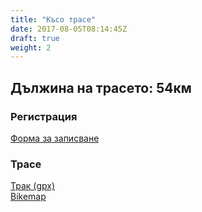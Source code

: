 ```yaml
---
title: "Късо трасе"
date: 2017-08-05T08:14:45Z
draft: true
weight: 2
---
```


## Дължина на трасето: 54км
### Регистрация  
[Форма за записване](https://drive.google.com/open?id=1AB-FEUH6qMxYYhZrs6K4OoYtZD02veLSIrjH6BfdzVM)  
### Трасе  
[Трак (gpx)](https://drive.google.com/open?id=0B8lR1_MWHzbCMWhaR1pDeEZXV0k)  
[Bikemap](https://www.bikemap.net/en/route/4143055-murgash-44km/)  
